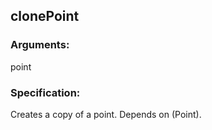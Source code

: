 ## clonePoint
### Arguments: 
point
### Specification: 
Creates a copy of a point. Depends on (Point).
